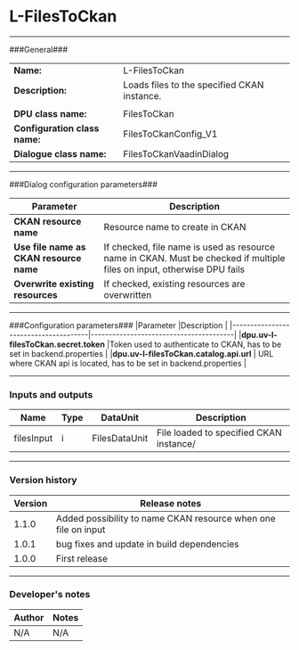 # L-FilesToCkan #
----------

###General###

|                              |                                                               |
|------------------------------|---------------------------------------------------------------|
|**Name:**                     |L-FilesToCkan                                             |
|**Description:**              |Loads files to the specified CKAN instance. |
|                              |                                                               |
|**DPU class name:**           |FilesToCkan     |
|**Configuration class name:** |FilesToCkanConfig_V1                           |
|**Dialogue class name:**      |FilesToCkanVaadinDialog |

***

###Dialog configuration parameters###


|Parameter                        |Description                             |
|---------------------------------|----------------------------------------|
|**CKAN resource name** |Resource name to create in CKAN  |
|**Use file name as CKAN resource name** |If checked, file name is used as resource name in CKAN. Must be checked if multiple files on input, otherwise DPU fails  |
|**Overwrite existing resources** |If checked, existing resources are overwritten  |


***

###Configuration parameters###
|Parameter                             |Description                             |
|--------------------------------------|----------------------------------------|
|**dpu.uv-l-filesToCkan.secret.token**    |Token used to authenticate to CKAN, has to be set in backend.properties  |
|**dpu.uv-l-filesToCkan.catalog.api.url** | URL where CKAN api is located, has to be set in backend.properties |

***

### Inputs and outputs ###

|Name                |Type       |DataUnit                         |Description                        |
|--------------------|-----------|---------------------------------|-----------------------------------|
|filesInput |i |FilesDataUnit |File loaded to specified CKAN instance/  |

***

### Version history ###

|Version            |Release notes                                   |
|-------------------|------------------------------------------------|
|1.1.0              | Added possibility to name CKAN resource when one file on input |
|1.0.1              | bug fixes and update in build dependencies |
|1.0.0              | First release                                   |


***

### Developer's notes ###

|Author            |Notes                 |
|------------------|----------------------|
|N/A               |N/A                   |

